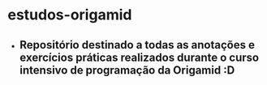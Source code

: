 # estudos-origamid
- <h2> Repositório destinado a todas as anotações e exercícios práticas realizados durante o curso intensivo de programação da Origamid :D </h2>
